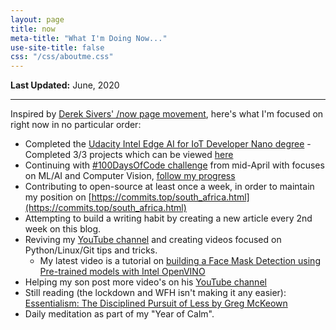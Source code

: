 ```yaml
---
layout: page
title: now
meta-title: "What I'm Doing Now..."
use-site-title: false
css: "/css/aboutme.css"
---
```


**Last Updated:** June, 2020

---

Inspired by [Derek Sivers' /now page movement](https://sivers.org/now3), here's what I'm focused on right now in no particular order:

- Completed the [Udacity Intel Edge AI for IoT Developer Nano degree](https://www.udacity.com/course/intel-edge-ai-for-iot-developers-nanodegree--nd131) - Completed 3/3 projects which can be viewed [here](https://github.com/mmphego/Udacity-EdgeAI)
- Continuing with [#100DaysOfCode challenge](https://www.100daysofcode.com/) from mid-April with focuses on ML/AI and Computer Vision, [follow my progress](https://twitter.com/search?q=%23100DaysOfCode%20%40mphomphego&src=typed_query)
- Contributing to open-source at least once a week, in order to maintain my position on [https://commits.top/south_africa.html](https://commits.top/south_africa.html)
- Attempting to build a writing habit by creating a new article every 2nd week on this blog.
- Reviving my [YouTube channel](https://www.youtube.com/c/MphoMphego1) and creating videos focused on Python/Linux/Git tips and tricks.
    - My latest video is a tutorial on [building a Face Mask Detection using Pre-trained models with Intel OpenVINO](https://www.youtube.com/watch?v=6r6foGbCHQ0)
- Helping my son post more video's on his [YouTube channel](https://www.youtube.com/channel/UC7irAd6J3HB3ulU5j5xO3Dw)
- Still reading (the lockdown and WFH isn't making it any easier): [Essentialism: The Disciplined Pursuit of Less
by Greg McKeown
](https://www.goodreads.com/book/show/18077875-essentialism)
- Daily meditation as part of my "Year of Calm".
